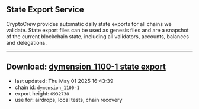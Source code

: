 ## State Export Service
CryptoCrew provides automatic daily state exports for all chains we validate. State export files can be used as genesis files and are a snapshot of the current blockchain state, including all validators, accounts, balances and delegations.

---
**Download: [dymension_1100-1 state export](https://dl-eu2.ccvalidators.com/SERVICE/dymension/dymension_1100-1_export_6932738.json)**
---

- last updated: Thu May 01 2025 16:43:39
- chain id: `dymension_1100-1`
- export height: `6932738`
- use for: airdrops, local tests, chain recovery
